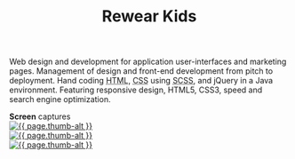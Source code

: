 ﻿---
layout: 04-portfolio
name: rewearkids
title: Rewear Kids
categories:
- portfolio
tags: [Big Cartel, Coding, Content Management, CSS, CSS3, Design, Ecommerce, HTML, HTML5, Web Design, Wordpress]
mobile: true
website: rewearkids.com
project: Rewear Kids <span>E-commerce</span>
excerpt: Rewear creates beautiful and creative kid’s clothing and home items from upcycled material.

thumb-ext: jpg
thumb-alt: Home &ndash; rewearkids.com
img-ext: png
img-alt: Home &ndash; rewearkids.com

color-dark: 0B3042

solo: design and development
designer: 100
developer: 100
---
Web design and development for application user-interfaces and marketing pages. Management of design and front-end development from pitch to deployment. Hand coding <abbr title="hyper text markup language">HTML</abbr>, <abbr title="cascading style sheets">CSS</abbr> using <abbr title="syntactic cascading style sheets">SCSS</abbr>, and jQuery in a Java environment. Featuring responsive design, HTML5, CSS3, speed and search engine optimization.

<section class="cf">
  <span class="section-title"><b>Screen</b> captures</span>
  <div class="grid grid--guttersLarge grid-wrap thumb-grid">
    <div class="thumb grid-cell show-me animated">
      <a href="#" class="fluidbox">
        <img src="/images/portfolio/{{ page.name }}/{{ page.name }}-01.{{ page.img-ext }}" alt="{{ page.thumb-alt }}" class="img-responsive">
      </a>
    </div>
    <div class="thumb grid-cell show-me animated">
      <a href="#" class="fluidbox">
        <img src="/images/portfolio/{{ page.name }}/{{ page.name }}-02.{{ page.img-ext }}" alt="{{ page.thumb-alt }}" class="img-responsive">
      </a>
    </div>
    <div class="thumb grid-cell show-me animated">
      <a href="#" class="fluidbox">
        <img src="/images/portfolio/{{ page.name }}/{{ page.name }}-03.{{ page.img-ext }}" alt="{{ page.thumb-alt }}" class="img-responsive">
      </a>
    </div>
  </div>
</section>
